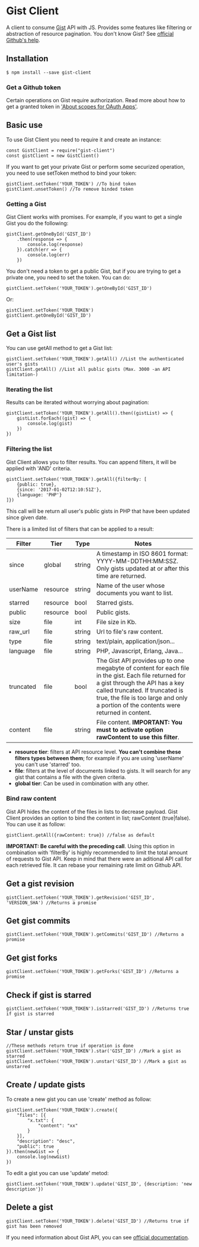 Gist Client
==============

A client to consume [Gist](https://gist.github.com/) API with JS. Provides some features like filtering or abstraction of resource pagination. You don't know Gist? See [official Github's help](https://help.github.com/articles/about-gists/).

## Installation

<pre><code>$ npm install --save gist-client</code></pre>

### Get a Github token

Certain operations on Gist require authorization. Read more about how to get a granted token in ['About scopes for OAuth Apps'](https://developer.github.com/apps/building-integrations/setting-up-and-registering-oauth-apps/about-scopes-for-oauth-apps/).

## Basic use

To use Gist Client you need to require it and create an instance:

<pre><code>const GistClient = require("gist-client")
const gistClient = new GistClient()</code></pre>

If you want to get your private Gist or perform some securized operation, you need to use setToken method to bind your token:

<pre><code>gistClient.setToken('YOUR_TOKEN') //To bind token
gistClient.unsetToken() //To remove binded token</code></pre>

### Getting a Gist

Gist Client works with promises. For example, if you want to get a single Gist you do the following:

<pre><code>gistClient.getOneById('GIST_ID')
    .then(response => {
        console.log(response)
    }).catch(err => {
        console.log(err)
    })</code></pre>
    
You don't need a token to get a public Gist, but if you are trying to get a private one, you need to set the token. You can do:

<pre><code>gistClient.setToken('YOUR_TOKEN').getOneById('GIST_ID')</code></pre>

Or:

<pre><code>gistClient.setToken('YOUR_TOKEN')
gistClient.getOneById('GIST_ID')</code></pre>

## Get a Gist list

You can use getAll method to get a Gist list:

<pre><code>gistClient.setToken('YOUR_TOKEN').getAll() //List the authenticated user's gists
gistClient.getAll() //List all public gists (Max. 3000 -an API limitation-)</code></pre>

### Iterating the list

Results can be iterated without worrying about pagination:

<pre><code>gistClient.setToken('YOUR_TOKEN').getAll().then((gistList) => {
    gistList.forEach((gist) => {
        console.log(gist)
    })
})</code></pre>

### Filtering the list

Gist Client allows you to filter results. You can append filters, it will be applied with 'AND' criteria.

<pre><code>gistClient.setToken('YOUR_TOKEN').getAll({filterBy: [
    {public: true},
    {since: '2017-01-02T12:10:51Z'},
    {language: 'PHP'}
]})</code></pre>

This call will be return all user's public gists in PHP that have been updated since given date.

There is a limited list of filters that can be applied to a result:

| Filter | Tier | Type | Notes |
|-----------|----------|--------|-------------------------------------------------------------------------------------------------------------------------------------------------------------------------------------------------------------------------------------------------------------------|
| since | global | string | A timestamp in ISO 8601 format: YYYY-MM-DDTHH:MM:SSZ. Only gists updated at or after this time are returned. |
| userName | resource | string | Name of the user whose documents you want to list. |
| starred | resource | bool | Starred gists. |
| public | resource | bool | Public gists. |
| size | file | int | File size in Kb. |
| raw_url | file | string | Url to file's raw content. |
| type | file | string | text/plain, application/json... |
| language | file | string | PHP, Javascript, Erlang, Java... |
| truncated | file | bool | The Gist API provides up to one megabyte of content for each file in the gist. Each file returned for a gist through the API has a key called truncated. If truncated is true, the file is too large and only a portion of the contents were returned in content. |
| content | file | string | File content. **IMPORTANT: You must to activate option rawContent to use this filter**. |

- **resource tier**: filters at API resource level. **You can't combine these filters types between them**; for example if you are using 'userName' you can't use 'starred' too.
- **file**: filters at the level of documents linked to gists. It will search for any gist that contains a file with the given criteria.
- **global tier**: Can be used in combination with any other.

### Bind raw content

Gist API hides the content of the files in lists to decrease payload. Gist Client provides an option to bind the content in list; rawContent (true|false). You can use it as follow:

<pre><code>gistClient.getAll({rawContent: true}) //false as default</code></pre>

**IMPORTANT: Be careful with the preceding call**. Using this option in combination with 'filterBy' is highly recommended to limit the total amount of requests to Gist API. Keep in mind that there were an aditional API call for each retrieved file. It can rebase your remaining rate limit on Github API.

## Get a gist revision

<pre><code>gistClient.setToken('YOUR_TOKEN').getRevision('GIST_ID', 'VERSION_SHA') //Returns a promise</code></pre>

## Get gist commits

<pre><code>gistClient.setToken('YOUR_TOKEN').getCommits('GIST_ID') //Returns a promise</code></pre>

## Get gist forks

<pre><code>gistClient.setToken('YOUR_TOKEN').getForks('GIST_ID') //Returns a promise</code></pre>

## Check if gist is starred

<pre><code>gistClient.setToken('YOUR_TOKEN').isStarred('GIST_ID') //Returns true if gist is starred</code></pre>

## Star / unstar gists

<pre><code>//These methods return true if operation is done
gistClient.setToken('YOUR_TOKEN').star('GIST_ID') //Mark a gist as starred
gistClient.setToken('YOUR_TOKEN').unstar('GIST_ID') //Mark a gist as unstarred</code></pre>

## Create / update gists

To create a new gist you can use 'create' method as follow:

<pre><code>gistClient.setToken('YOUR_TOKEN').create({
    "files": [{
        "x.txt": {
            "content": "xx"
        }
    }],
    "description": "desc",
    "public": true
}).then(newGist => {
    console.log(newGist)
})</code></pre>

To edit a gist you can use 'update' metod:

<pre><code>gistClient.setToken('YOUR_TOKEN').update('GIST_ID', {description: 'new description'})</code></pre>

## Delete a gist

<pre><code>gistClient.setToken('YOUR_TOKEN').delete('GIST_ID') //Returns true if gist has been removed</code></pre>

If you need information about Gist API, you can see [official documentation](https://developer.github.com/v3/gists/).
